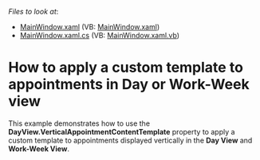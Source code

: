 <!-- default file list -->
*Files to look at*:

* [MainWindow.xaml](./CS/WpfApplication1/MainWindow.xaml) (VB: [MainWindow.xaml](./VB/WpfApplication1/MainWindow.xaml))
* [MainWindow.xaml.cs](./CS/WpfApplication1/MainWindow.xaml.cs) (VB: [MainWindow.xaml.vb](./VB/WpfApplication1/MainWindow.xaml.vb))
<!-- default file list end -->
# How to apply a custom template to appointments in Day or Work-Week view


<p>This example demonstrates how to use the <strong>DayView.VerticalAppointmentContentTemplate</strong> property to apply a custom template to appointments displayed vertically in the <strong>Day View</strong> and <strong>Work-Week View</strong>.</p>

<br/>


